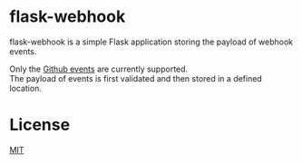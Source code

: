# flask-webhook

flask-webhook is a simple Flask application storing the payload of webhook events.  

Only the [Github events](https://docs.github.com/en/developers/webhooks-and-events/webhook-events-and-payloads) are currently supported.  
The payload of events is first validated and then stored in a defined location.

# License

[MIT](LICENSE)

